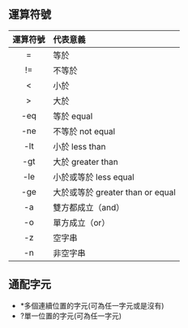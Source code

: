 ## 運算符號

| 運算符號 | 代表意義 |
| :----: | :---- |
| = | 等於 |
| != | 不等於 |
| < | 小於 |
| > | 大於 |
| -eq | 等於  equal |
| -ne | 不等於 not equal |
| -lt | 小於  less than |
| -gt | 大於 greater than |
| -le | 小於或等於 less equal |
| -ge | 大於或等於 greater than or equal |
| -a | 雙方都成立（and） |
| -o | 單方成立（or） |
| -z | 空字串 |
| -n | 非空字串 |

## 通配字元

* *多個連續位置的字元(可為任一字元或是沒有)
* ?單一位置的字元(可為任一字元)

